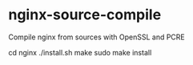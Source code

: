 # nginx-source-compile
Compile nginx from sources with OpenSSL and PCRE

cd nginx
./install.sh
make
sudo make install
